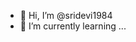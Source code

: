 - 👋 Hi, I’m @sridevi1984
- 🌱 I’m currently learning ...

<!---
sridevi1984/sridevi1984 is a ✨ special ✨ repository because its `README.md` (this file) appears on your GitHub profile.
You can click the Preview link to take a look at your changes.
--->
